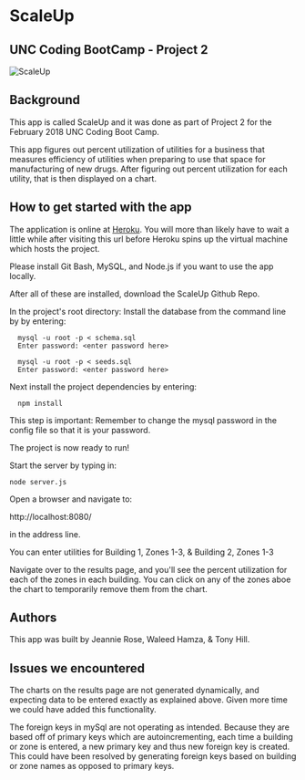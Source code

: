 # ScaleUp
## UNC Coding BootCamp - Project 2

![ScaleUp](https://user-images.githubusercontent.com/33872841/41560591-824619ce-7315-11e8-81b0-5ca0a9230856.png)

## Background
This app is called ScaleUp and it was done as part of Project 2 for the February 2018 UNC Coding Boot Camp.

This app figures out percent utilization of utilities for a business that measures efficiency of utilities when preparing to use that space for manufacturing of new drugs.  After figuring out percent utilization for each utility, that is then displayed on a chart.

## How to get started with the app
The application is online at [Heroku](https://scale-up20182.herokuapp.com/index.html). You will more than likely have to wait a little while after visiting this url before Heroku spins up the virtual machine which hosts the project.

Please install Git Bash, MySQL, and Node.js if you want to use the app locally. 

After all of these are installed, download the ScaleUp Github Repo.

In the project's root directory:
  Install the database from the command line by by entering:

      mysql -u root -p < schema.sql
      Enter password: <enter password here>

      mysql -u root -p < seeds.sql
      Enter password: <enter password here>

  Next install the project dependencies by entering:

      npm install

This step is important: Remember to change the mysql password in the config file so that it is your password.

The project is now ready to run!

Start the server by typing in:

    node server.js

Open a browser and navigate to:

  http://localhost:8080/ 

in the address line.


You can enter utilities for Building 1, Zones 1-3, & Building 2, Zones 1-3

Navigate over to the results page, and you'll see the percent utilization for each of the zones in each building.  You can click on any of the zones aboe the chart to temporarily remove them from the chart.

## Authors
This app was built by Jeannie Rose, Waleed Hamza, & Tony Hill.

## Issues we encountered
The charts on the results page are not generated dynamically, and expecting data to be entered exactly as explained above.  Given more time we could have added this functionality.

The foreign keys in mySql are not operating as intended.  Because they are based off of primary keys which are autoincrementing, each time a building or zone is entered, a new primary key and thus new foreign key is created.  This could have been resolved by generating foreign keys based on building or zone names as opposed to primary keys.
